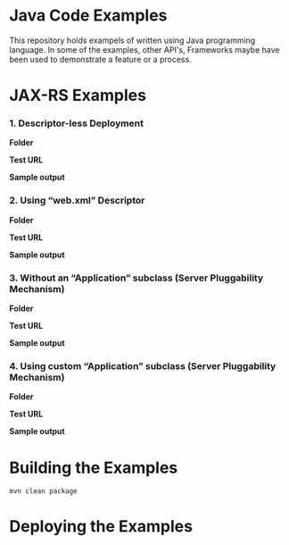 # Java Code Examples

This repository holds exampels of written using Java programming language. In some of the examples, other API's, Frameworks maybe have been used to demonstrate a feature or a process.

# JAX-RS Examples
### 1. Descriptor-less Deployment
**Folder**

**Test URL**

**Sample output**

### 2. Using “web.xml” Descriptor
**Folder**

**Test URL**

**Sample output**


### 3. Without an “Application” subclass (Server Pluggability Mechanism)
**Folder**

**Test URL**

**Sample output**


### 4. Using custom “Application” subclass (Server Pluggability Mechanism)
**Folder**

**Test URL**

**Sample output**


# Building the Examples

`mvn clean package`


# Deploying the  Examples


